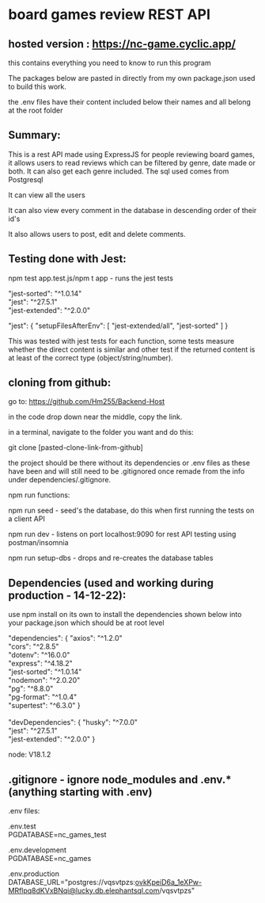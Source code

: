 # board games review REST API

## hosted version : https://nc-game.cyclic.app/

this contains everything you need to know to run this program

The packages below are pasted in directly from my own package.json used to build this work.

the .env files have their content included below their names and all belong at the root folder

## Summary:

This is a rest API made using ExpressJS for people reviewing board games, it allows users to read reviews which can be filtered by genre, date made or both. It can also get each genre included. The sql used comes from Postgresql

It can view all the users 

It can also view every comment in the database in descending order of their id's 

It also allows users to post, edit and delete comments.

## Testing done with Jest:

npm test app.test.js/npm t app - runs the jest tests

"jest-sorted": "^1.0.14"
<br>
"jest": "^27.5.1"
<br>
"jest-extended": "^2.0.0"

"jest": {
    "setupFilesAfterEnv": [
      "jest-extended/all",
      "jest-sorted"
    ]
  }

This was tested with jest tests for each function, some tests measure whether the direct content is similar and other test if the returned content is at least of the correct type (object/string/number).

## cloning from github:

go to: https://github.com/Hm255/Backend-Host

in the code drop down near the middle, copy the link.

in a terminal, navigate to the folder you want and do this:

git clone [pasted-clone-link-from-github]

the project should be there without its dependencies or .env files as these have been and will still need to be .gitignored once remade from the info under dependencies/.gitignore.


npm run functions:

npm run seed - seed's the database, do this when first running the tests on a client API 

npm run dev - listens on port localhost:9090 for rest API testing using postman/insomnia

npm run setup-dbs - drops and re-creates the database tables


## Dependencies (used and working during production - 14-12-22):

use npm install on its own to install the dependencies shown below into your package.json which should be at root level


"dependencies": {
    "axios": "^1.2.0"
    <br>
    "cors": "^2.8.5"
    <br>
    "dotenv": "^16.0.0"
    <br>
    "express": "^4.18.2"
    <br>
    "jest-sorted": "^1.0.14"
    <br>
    "nodemon": "^2.0.20"
    <br>
    "pg": "^8.8.0"
    <br>
    "pg-format": "^1.0.4"
    <br>
    "supertest": "^6.3.0"
  }
  <br>
  <br>
  "devDependencies": {
    "husky": "^7.0.0"
    <br>
    "jest": "^27.5.1"
    <br>
    "jest-extended": "^2.0.0"
  }

node: V18.1.2

## .gitignore - ignore node_modules and .env.* (anything starting with .env)

  .env files:
  
  .env.test
  <br>
  PGDATABASE=nc_games_test

  .env.development
  <br>
  PGDATABASE=nc_games

  .env.production
  <br>
  DATABASE_URL="postgres://vqsvtpzs:ovkKpeiD6a_1eXPw-MRflpq8dKVxBNqi@lucky.db.elephantsql.com/vqsvtpzs"